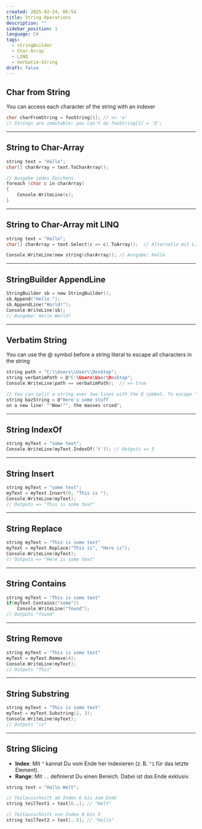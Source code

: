 ```yaml
---
created: 2025-02-24, 06:54
title: String Operations
description: ""
sidebar_position: 1
language: C#
tags:
  - stringBuilder
  - Char-Array
  - LINQ
  - Verbatim-String
draft: false
---
```

## Char from String
You can access each character of the string with an indexer

```c
char charFromString = fooString[1]; // => 'e'
// Strings are immutable: you can't do fooString[1] = 'X';
```

---
## String to Char-Array

```c
string text = "Hallo";
char[] charArray = text.ToCharArray();

// Ausgabe jedes Zeichens
foreach (char c in charArray)
{
    Console.WriteLine(c);
}
```

---
## String to Char-Array mit LINQ

```c
string text = "Hallo";
char[] charArray = text.Select(c => c).ToArray();  // Alternativ mit LINQ

Console.WriteLine(new string(charArray)); // Ausgabe: Hallo
```

---
## StringBuilder AppendLine

```c
StringBuilder sb = new StringBuilder();
sb.Append("Hello ");
sb.AppendLine("World!");
Console.WriteLine(sb);
// Ausgabe: Hello World!
```

---
## Verbatim String
You can use the @ symbol before a string literal to escape all characters in the string

```c
string path = "C:\\Users\\User\\Desktop";
string verbatimPath = @"C:\Users\User\Desktop";
Console.WriteLine(path == verbatimPath);  // => true

// You can split a string over two lines with the @ symbol. To escape " use ""
string bazString = @"Here's some stuff
on a new line! ""Wow!"", the masses cried";
```

---
## String IndexOf

```c
string myText = "some text";
Console.WriteLine(myText.IndexOf('t')); // Outputs => 5
```

---
## String Insert

```c
string myText = "some text";
myText = myText.Insert(0, "This is ");
Console.WriteLine(myText);
// Outputs => "This is some text"
```

---
## String Replace

```c
string myText = "This is some text"
myText = myText.Replace("This is", "Here is");
Console.WriteLine(myText);
// Outputs => "Here is some text"
```

---
## String Contains
```c
string myText = "This is some text"
if(myText.Contains("some"))
	Console.WriteLine("found");
// Outputs "found"
```

---
## String Remove
```c
string myText = "This is some text"
myText = myText.Remove(4);
Console.WriteLine(myText);
// Outputs "This"
```

---
## String Substring

```c
string myText = "This is some text"
myText = myText.Substring(2, 3);
Console.WriteLine(myText);
// Outputs "is"
```

---
## String Slicing

- **Index**: Mit `^` kannst Du vom Ende her indexieren (z. B. `^1` für das letzte Element).
- **Range**: Mit `..` definierst Du einen Bereich. Dabei ist das Ende exklusiv.

```c
string text = "Hallo Welt";

// Teilausschnitt ab Index 6 bis zum Ende
string teilText1 = text[6..]; // "Welt"

// Teilausschnitt von Index 0 bis 5
string teilText2 = text[..5]; // "Hallo"
```